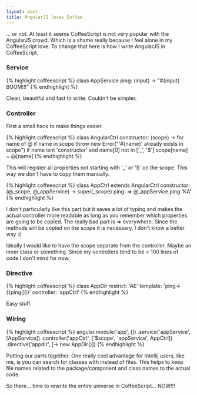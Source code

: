```yaml
---
layout: post
title: AngularJS loves Coffee
---
```


... or not. At least it seems CoffeeScript is not very popular with the AngularJS crowd. Which is a shame really because I feel alone in my CoffeeScript love.
To change that here is how I write AngularJS in CoffeeScript.

### Service

{% highlight coffeescript %}
class AppService
  ping: (input) ->
    "#{input} BOOM!!!"
{% endhighlight %}

Clean, beautiful and fast to write. Couldn't be simpler.

### Controller

First a small hack to make things easier.

{% highlight coffeescript %}
class AngularCtrl
  constructor: (scope) ->
    for name of @
      if name in scope
        throw new Error("'#{name}' already exists in scope")
      if name isnt 'constructor' and name[0] not in ['_', '$']
        scope[name] = @[name]
{% endhighlight %}

This will register all properties not starting with '_' or '$' on the scope. This way we don't have to copy them manually.

{% highlight coffeescript %}
class AppCtrl extends AngularCtrl
  constructor: (@_scope, @_appService) ->
    super(_scope)
  ping: =>
    @_appService.ping 'KA'
{% endhighlight %}

I don't particularly like this part but it saves a lot of typing and makes the actual controller more readable as long as you remember which properties are going to be copied. The really bad part is => everywhere. Since the methods will be copied on the scope it is necessary, I don't know a better way :(

Ideally I would like to have the scope separate from the controller. Maybe an inner class or something. Since my controllers tend to be < 100 lines of code I don't mind for now.

### Directive
{% highlight coffeescript %}
class AppDir
  restrict: 'AE'
  template: '<span>ping->{{ping()}}</span>'
  controller: 'appCtrl'
{% endhighlight %}

Easy stuff.

### Wiring
{% highlight coffeescript %}
angular.module('app', [])
  .service('appService', [AppService])
  .controller('appCtrl', ['$scope', 'appService', AppCtrl])
  .directive('appdir', [-> new AppDir()])
{% endhighlight %}

Putting our parts together. One really cool advantage for Intellij users, like me, is you can search for classes with instead of files. This helps to keep file names related to the package/component and class names to the actual code.

So there... time to rewrite the entire universe in CoffeeScript... NOW!!!